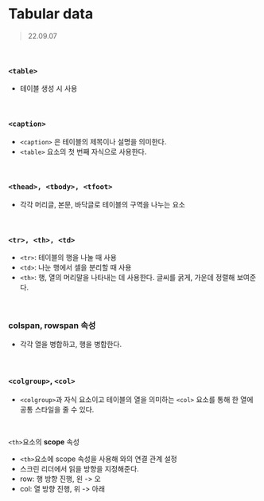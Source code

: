 # Tabular data

> 22.09.07

<br>

### `<table>`

- 테이블 생성 시 사용

<br>

### `<caption>`

- `<caption>` 은 테이블의 제목이나 설명을 의미한다.
- `<table>` 요소의 첫 번째 자식으로 사용한다.

<br>

### `<thead>, <tbody>, <tfoot>`

- 각각 머리글, 본문, 바닥글로 테이블의 구역을 나누는 요소

<br>

### `<tr>, <th>, <td>`

- `<tr>`: 테이블의 행을 나눌 때 사용
- `<td>`: 나눈 행에서 셀을 분리할 때 사용
- `<th>`: 행, 열의 머리말을 나타내는 데 사용한다. 글씨를 굵게, 가운데 정렬해 보여준다.

<br>

### colspan, rowspan 속성

- 각각 열을 병합하고, 행을 병합한다.

<br>

### `<colgroup>`, `<col>`

- `<colgroup>`과 자식 요소이고 테이블의 열을 의미하는 `<col>` 요소를 통해 한 열에 공통 스타일을 줄 수 있다.

<br>

`<th>`요소의 **scope** 속성

- `<th>`요소에 scope 속성을 사용해 <td>와의 연결 관계 설정
- 스크린 리더에서 읽을 방향을 지정해준다.
- row: 행 방향 진행, 왼 -> 오
- col: 열 방향 진행, 위 -> 아래
